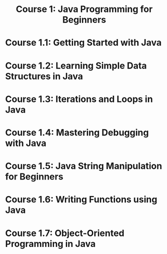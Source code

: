 <h1 align='center'> Course 1: Java Programming for Beginners </h1> 

# Course 1.1: Getting Started with Java
# Course 1.2: Learning Simple Data Structures in Java
# Course 1.3: Iterations and Loops in Java
# Course 1.4: Mastering Debugging with Java
# Course 1.5: Java String Manipulation for Beginners
# Course 1.6: Writing Functions using Java
# Course 1.7: Object-Oriented Programming in Java
